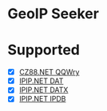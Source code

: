 # GeoIP Seeker

# Supported

- [x] [CZ88.NET QQWry](qqwry)
- [x] [IPIP.NET DAT](ipip.net)
- [x] [IPIP.NET DATX](ipip.net)
- [x] [IPIP.NET IPDB](ipdb)
